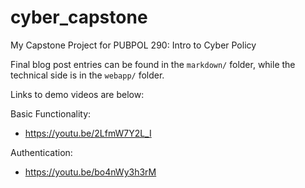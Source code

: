# cyber_capstone
My Capstone Project for PUBPOL 290: Intro to Cyber Policy

Final blog post entries can be found in the `markdown/` folder, while the technical side is in the `webapp/` folder. 

Links to demo videos are below:

Basic Functionality: 
- https://youtu.be/2LfmW7Y2L_I

Authentication:
- https://youtu.be/bo4nWy3h3rM

